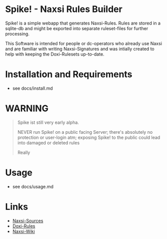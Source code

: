

# Spike! - Naxsi Rules Builder

Spike! is a simple webapp that generates Naxsi-Rules.
Rules are stored in a sqlite-db and might be exported
into separate ruleset-files for further processing. 

This Software is intended for people or dc-operators who
already use Naxsi and are familiar with writing Naxsi-Signatures
and was intially created to help with keeping the Doxi-Rulesets
up-to-date. 

# Installation and Requirements 

- see docs/install.md



# WARNING

> 
> Spike ist still very early alpha.
>
> NEVER run Spike! on a public facing Server; there's absolutely 
> no protection or user-login atm; exposing Spike! to the public could
> lead into damaged or deleted rules 
>
> Really
>
>


# Usage

- see docs/usage.md


# Links

- [Naxsi-Sources](https://github.com/nbs-system/naxsi)
- [Doxi-Rules](https://bitbucket.org/lazy_dogtown/doxi-rules/src)
- [Naxsi-Wiki](https://github.com/nbs-system/naxsi/wiki)
